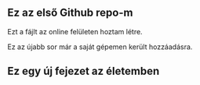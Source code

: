 ## Ez az első Github repo-m

Ezt a fájlt az online felületen hoztam létre.

Ez az újabb sor már a saját gépemen került hozzáadásra.

## Ez egy új fejezet az életemben
